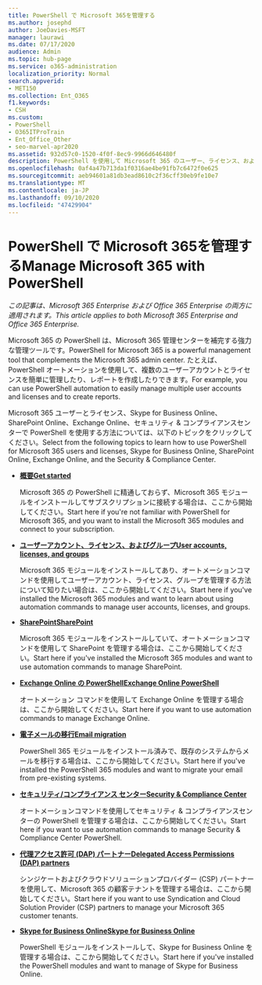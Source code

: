 ```yaml
---
title: PowerShell で Microsoft 365を管理する
ms.author: josephd
author: JoeDavies-MSFT
manager: laurawi
ms.date: 07/17/2020
audience: Admin
ms.topic: hub-page
ms.service: o365-administration
localization_priority: Normal
search.appverid:
- MET150
ms.collection: Ent_O365
f1.keywords:
- CSH
ms.custom:
- PowerShell
- O365ITProTrain
- Ent_Office_Other
- seo-marvel-apr2020
ms.assetid: 932d57c0-1520-4f0f-8ec9-9966d646480f
description: PowerShell を使用して Microsoft 365 のユーザー、ライセンス、および365アプリを管理する方法について説明します。
ms.openlocfilehash: 0af4a47b713da1f0316ae4be91fb7c6472f0e625
ms.sourcegitcommit: aeb94601a81db3ead8610c2f36cff30eb9fe10e7
ms.translationtype: MT
ms.contentlocale: ja-JP
ms.lasthandoff: 09/10/2020
ms.locfileid: "47429904"
---
```

# <a name="manage-microsoft-365-with-powershell"></a><span data-ttu-id="7e661-103">PowerShell で Microsoft 365を管理する</span><span class="sxs-lookup"><span data-stu-id="7e661-103">Manage Microsoft 365 with PowerShell</span></span>

<span data-ttu-id="7e661-104">*この記事は、Microsoft 365 Enterprise および Office 365 Enterprise の両方に適用されます。*</span><span class="sxs-lookup"><span data-stu-id="7e661-104">*This article applies to both Microsoft 365 Enterprise and Office 365 Enterprise.*</span></span>

<span data-ttu-id="7e661-105">Microsoft 365 の PowerShell は、Microsoft 365 管理センターを補完する強力な管理ツールです。</span><span class="sxs-lookup"><span data-stu-id="7e661-105">PowerShell for Microsoft 365 is a powerful management tool that complements the Microsoft 365 admin center.</span></span> <span data-ttu-id="7e661-106">たとえば、PowerShell オートメーションを使用して、複数のユーザーアカウントとライセンスを簡単に管理したり、レポートを作成したりできます。</span><span class="sxs-lookup"><span data-stu-id="7e661-106">For example, you can use PowerShell automation to easily manage multiple user accounts and licenses and to create reports.</span></span>

<span data-ttu-id="7e661-107">Microsoft 365 ユーザーとライセンス、Skype for Business Online、SharePoint Online、Exchange Online、セキュリティ & コンプライアンスセンターで PowerShell を使用する方法については、以下のトピックをクリックしてください。</span><span class="sxs-lookup"><span data-stu-id="7e661-107">Select from the following topics to learn how to use PowerShell for Microsoft 365 users and licenses, Skype for Business Online, SharePoint Online, Exchange Online, and the Security & Compliance Center.</span></span>
  
- [<span data-ttu-id="7e661-108">**概要**</span><span class="sxs-lookup"><span data-stu-id="7e661-108">**Get started**</span></span>](getting-started-with-microsoft-365-powershell.md)

    <span data-ttu-id="7e661-109">Microsoft 365 の PowerShell に精通しておらず、Microsoft 365 モジュールをインストールしてサブスクリプションに接続する場合は、ここから開始してください。</span><span class="sxs-lookup"><span data-stu-id="7e661-109">Start here if you're not familiar with PowerShell for Microsoft 365, and you want to install the Microsoft 365 modules and connect to your subscription.</span></span>

- [<span data-ttu-id="7e661-110">**ユーザーアカウント、ライセンス、およびグループ**</span><span class="sxs-lookup"><span data-stu-id="7e661-110">**User accounts, licenses, and groups**</span></span>](manage-user-accounts-and-licenses-with-microsoft-365-powershell.md)

    <span data-ttu-id="7e661-111">Microsoft 365 モジュールをインストールしてあり、オートメーションコマンドを使用してユーザーアカウント、ライセンス、グループを管理する方法について知りたい場合は、ここから開始してください。</span><span class="sxs-lookup"><span data-stu-id="7e661-111">Start here if you've installed the Microsoft 365 modules and want to learn about using automation commands to manage user accounts, licenses, and groups.</span></span>

- [<span data-ttu-id="7e661-112">**SharePoint**</span><span class="sxs-lookup"><span data-stu-id="7e661-112">**SharePoint**</span></span>](manage-sharepoint-online-with-microsoft-365-powershell.md)

    <span data-ttu-id="7e661-113">Microsoft 365 モジュールをインストールしていて、オートメーションコマンドを使用して SharePoint を管理する場合は、ここから開始してください。</span><span class="sxs-lookup"><span data-stu-id="7e661-113">Start here if you've installed the Microsoft 365 modules and want to use automation commands to manage SharePoint.</span></span>

- [<span data-ttu-id="7e661-114">**Exchange Online の PowerShell**</span><span class="sxs-lookup"><span data-stu-id="7e661-114">**Exchange Online PowerShell**</span></span>](https://docs.microsoft.com/powershell/exchange/exchange-online/exchange-online-powershell)

    <span data-ttu-id="7e661-115">オートメーション コマンドを使用して Exchange Online を管理する場合は、ここから開始してください。</span><span class="sxs-lookup"><span data-stu-id="7e661-115">Start here if you want to use automation commands to manage Exchange Online.</span></span>

- [<span data-ttu-id="7e661-116">**電子メールの移行**</span><span class="sxs-lookup"><span data-stu-id="7e661-116">**Email migration**</span></span>](use-powershell-for-email-migration-to-microsoft-365.md)

    <span data-ttu-id="7e661-117">PowerShell 365 モジュールをインストール済みで、既存のシステムからメールを移行する場合は、ここから開始してください。</span><span class="sxs-lookup"><span data-stu-id="7e661-117">Start here if you've installed the PowerShell 365 modules and want to migrate your email from pre-existing systems.</span></span>

- [<span data-ttu-id="7e661-118">**セキュリティ/コンプライアンス センター**</span><span class="sxs-lookup"><span data-stu-id="7e661-118">**Security & Compliance Center**</span></span>](https://docs.microsoft.com/powershell/exchange/office-365-scc/office-365-scc-powershell)

    <span data-ttu-id="7e661-119">オートメーションコマンドを使用してセキュリティ & コンプライアンスセンターの PowerShell を管理する場合は、ここから開始してください。</span><span class="sxs-lookup"><span data-stu-id="7e661-119">Start here if you want to use automation commands to manage Security & Compliance Center PowerShell.</span></span>

- [<span data-ttu-id="7e661-120">**代理アクセス許可 (DAP) パートナー**</span><span class="sxs-lookup"><span data-stu-id="7e661-120">**Delegated Access Permissions (DAP) partners**</span></span>](manage-microsoft-365-with-windows-powershell-for-delegated-access-permissions-dap-p.md)

    <span data-ttu-id="7e661-121">シンジケートおよびクラウドソリューションプロバイダー (CSP) パートナーを使用して、Microsoft 365 の顧客テナントを管理する場合は、ここから開始してください。</span><span class="sxs-lookup"><span data-stu-id="7e661-121">Start here if you want to use Syndication and Cloud Solution Provider (CSP) partners to manage your Microsoft 365 customer tenants.</span></span>

- [<span data-ttu-id="7e661-122">**Skype for Business Online**</span><span class="sxs-lookup"><span data-stu-id="7e661-122">**Skype for Business Online**</span></span>](manage-skype-for-business-online-with-microsoft-365-powershell.md)

    <span data-ttu-id="7e661-123">PowerShell モジュールをインストールして、Skype for Business Online を管理する場合は、ここから開始してください。</span><span class="sxs-lookup"><span data-stu-id="7e661-123">Start here if you've installed the PowerShell modules and want to manage of Skype for Business Online.</span></span>
